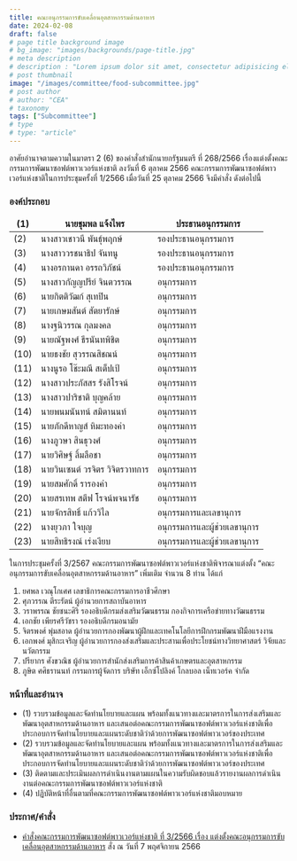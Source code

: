 ```yaml
---
title: คณะอนุกรรมการขับเคลื่อนอุตสาหกรรมด้านอาหาร
date: 2024-02-08
draft: false
# page title background image
# bg_image: "images/backgrounds/page-title.jpg"
# meta description
# description : "Lorem ipsum dolor sit amet, consectetur adipisicing elit, sed do eiusmod tempor incididunt ut labore. dolore magna aliqua. Ut enim ad minim veniam, quis nostrud."
# post thumbnail
image: "/images/committee/food-subcommittee.jpg"
# post author
# author: "CEA"
# taxonomy
tags: ["Subcommittee"]
# type
# type: "article"
---
```


<style>
  td, th { border: none!important; }
</style>

อาศัยอำนาจตามความในมาตรา 2 (6) ของคำสั่งสำนักนายกรัฐมนตรี ที่ 268/2566 เรื่องแต่งตั้งคณะกรรมการพัฒนาซอฟต์พาวเวอร์แห่งชาติ ลงวันที่ 6 ตุลาคม 2566 คณะกรรมการพัฒนาซอฟต์พาวเวอร์แห่งชาติในการประชุมครั้งที่ 1/2566 เมื่อวันที่ 25 ตุลาคม 2566 จึงมีคำสั่ง ดังต่อไปนี้

### องค์ประกอบ

| (1) | นายชุมพล แจ้งไพร | ประธานอนุกรรมการ |
| --- | --- | --- |
| (2) | นางสาวเชาวนี พันธุ์พฤกษ์ | รองประธานอนุกรรมการ |
| (3) | นางสาววรชนาธิป จันทนู | รองประธานอนุกรรมการ |
| (4) | นางอรกานดา อรรถวิภัชน์ | รองประธานอนุกรรมการ |
| (5) | นางสาวกัญญปรีย์ จินตวรรณ | อนุกรรมการ |
| (6) | นายกิตติวัฒก์ สุเทปิน | อนุกรรมการ |
| (7) | นายเกษมสันต์ สัตยารักษ์ | อนุกรรมการ |
| (8) | นางฐนิวรรณ กุลมงคล | อนุกรรมการ |
| (9) | นายณัฐพงศ์ ธีรนันทพิชิต | อนุกรรมการ |
| (10) | นายธงชัย สุวรรณสิชณน์ | อนุกรรมการ |
| (11) | นางนูรอ โช๊ะมณี สเต็ปเป้ | อนุกรรมการ |
| (12) | นางสาวประภัสสร รังสิโรจน์ | อนุกรรมการ |
| (13) | นางสาวปาริชาติ บุญคล้าย | อนุกรรมการ |
| (14) | นายพนมนันทน์ สมิตานนท์ | อนุกรรมการ |
| (15) | นายภักดีหาญส์ หิมะทองคำ | อนุกรรมการ |
| (16) | นางภูวษา สินธุวงศ์ | อนุกรรมการ |
| (17) | นายวิศิษฐ์ ลิ้มลือชา | อนุกรรมการ |
| (18) | นายวินเซนต์ วรจิตร วิจิตรวาทการ | อนุกรรมการ |
| (19) | นายสมศักดิ์ รารองคำ | อนุกรรมการ |
| (20) | นายสรเทพ สตีฟ โรจน์พจนารัช | อนุกรรมการ |
| (21) | นายจักรสิทธิ์ แก้ววิไล | อนุกรรมการและเลขานุการ |
| (22) | นางยุวภา ใจบุญ | อนุกรรมการและผู้ช่วยเลขานุการ |
| (23) | นายสิทธิรงณ์ เร่งเงียบ | อนุกรรมการและผู้ช่วยเลขานุการ |

ในการประชุมครั้งที่ 3/2567 คณะกรรมการพัฒนาซอฟต์พาวเวอร์แห่งชาติพิจารณาแต่งตั้ง “คณะอนุกรรมการขับเคลื่อนอุตสาหกรรมด้านอาหาร” เพิ่มเติม จำนวน 8 ท่าน ได้แก่

1. ยศพล เวณุโกเศศ เลขาธิการคณะกรรมการอาชีวศึกษา
2. ศุภวรรณ ตีระรัตน์ ผู้อำนวยการสถาบันอาหาร
3. วราพรรณ ชัยชนะศิริ รองอธิบดีกรมส่งเสริมวัฒนธรรม กองกิจการเครือข่ายทางวัฒนธรรม
4. เอกชัย เพียรศรีวัชรา รองอธิบดีกรมอนามัย
5. จิตรพงศ์ พุ่มสอาด ผู้อำนวยการกองพัฒนาผู้ฝึกและเทคโนโลยีการฝึกกรมพัฒนาฝีมือแรงงาน
6. เอกพงศ์ มุสิกะเจริญ ผู้อำนวยการกองส่งเสริมและประสานเพื่อประโยชน์ทางวิทยาศาสตร์ วิจัยและนวัตกรรม
7. ปรียากร ศังขวณิช ผู้อำนวยการสำนักส่งเสริมการค้าสินค้าเกษตรและอุตสาหกรรม
8. ภูษิต ศศิธรานนท์ กรรมการผู้จัดการ บริษัท เอ็กซ์โปลิงค์ โกลบอล เน็ทเวอร์ค จำกัด

### หน้าที่และอำนาจ

* (1) รวบรวมข้อมูลและจัดทำนโยบายและแผน พร้อมทั้งแนวทางและมาตรการในการส่งเสริมและพัฒนาอุตสาหกรรมด้านอาหาร และเสนอต่อคณะกรรมการพัฒนาซอฟต์พาวเวอร์แห่งชาติเพื่อประกอบการจัดทำนโยบายและแผนระดับชาติว่าด้วยการพัฒนาซอฟต์พาวเวอร์ของประเทศ
* (2) รวบรวมข้อมูลและจัดทำนโยบายและแผน พร้อมทั้งแนวทางและมาตรการในการส่งเสริมและพัฒนาอุตสาหกรรมด้านอาหาร และเสนอต่อคณะกรรมการพัฒนาซอฟต์พาวเวอร์แห่งชาติเพื่อประกอบการจัดทำนโยบายและแผนระดับชาติว่าด้วยการพัฒนาซอฟต์พาวเวอร์ของประเทศ
* (3) ติดตามและประเมินผลการดำเนินงานตามแผนในความรับผิดชอบแล้วรายงานผลการดำเนินงานต่อคณะกรรมการพัฒนาซอฟต์พาวเวอร์แห่งชาติ
* (4) ปฏิบัติหน้าที่อื่นตามที่คณะกรรมการพัฒนาซอฟต์พาวเวอร์แห่งชาติมอบหมาย

### ประกาศ/คำสั่ง

* [คำสั่งคณะกรรมการพัฒนาซอฟต์พาวเวอร์แห่งชาติ ที่ 3/2566 เรื่อง แต่งตั้งคณะอนุกรรมการขับเคลื่อนอุตสาหกรรมด้านอาหาร](</files/คำสั่งแต่งตั้งที่ 3-2566  คณะอนุฯ อาหาร.pdf>) สั่ง ณ วันที่ 7 พฤศจิกายน 2566

